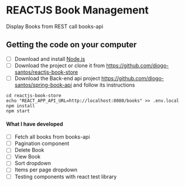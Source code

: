 # REACTJS Book Management
Display Books from REST call books-api

## Getting the code on your computer
- [ ] Download and install <a href="https://nodejs.org/en/download/" target="_blank">Node.js</a>
- [ ] Download the project or clone it from https://github.com/diogo-santos/reactjs-book-store
- [ ] Download the Back-end api project https://github.com/diogo-santos/spring-book-api and follow its instructions

```
cd reactjs-book-store
echo "REACT_APP_API_URL=http://localhost:8080/books" >> .env.local
npm install
npm start
```

#### What I have developed
- [ ] Fetch all books from books-api
- [ ] Pagination component
- [ ] Delete Book
- [ ] View Book
- [ ] Sort dropdown
- [ ] Items per page dropdown
- [ ] Testing components with react test library
